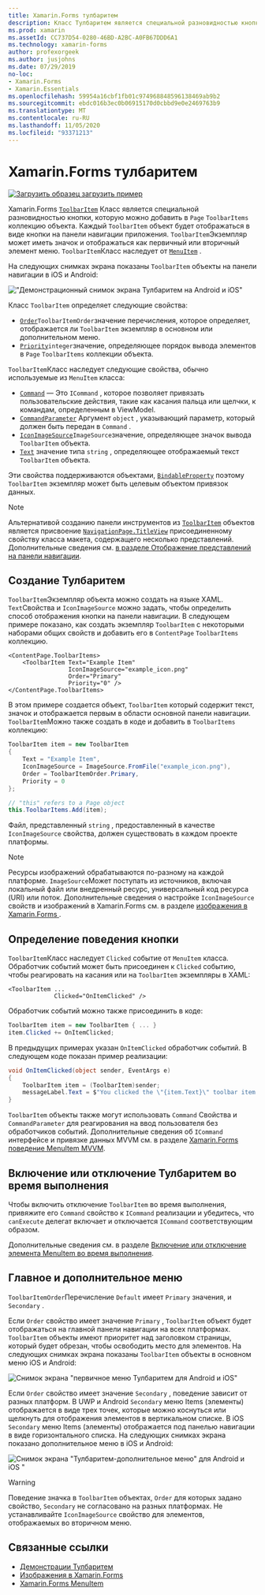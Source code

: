 ```yaml
---
title: Xamarin.Forms тулбаритем
description: Класс Тулбаритем является специальной разновидностью кнопки, используемой на панели навигации приложения.
ms.prod: xamarin
ms.assetId: CC737D54-0280-46BD-A2BC-A0FB67DDD6A1
ms.technology: xamarin-forms
author: profexorgeek
ms.author: jusjohns
ms.date: 07/29/2019
no-loc:
- Xamarin.Forms
- Xamarin.Essentials
ms.openlocfilehash: 59954a16cbf1fb01c974968848596138469ab9b2
ms.sourcegitcommit: ebdc016b3ec0b06915170d0cbbd9e0e2469763b9
ms.translationtype: MT
ms.contentlocale: ru-RU
ms.lasthandoff: 11/05/2020
ms.locfileid: "93371213"
---
```

# <a name="xamarinforms-toolbaritem"></a>Xamarin.Forms тулбаритем

[![Загрузить образец](~/media/shared/download.png) загрузить пример](/samples/xamarin/xamarin-forms-samples/userinterface-toolbaritem/)

Xamarin.Forms [`ToolbarItem`](xref:Xamarin.Forms.ToolbarItem) Класс является специальной разновидностью кнопки, которую можно добавить в `Page` `ToolbarItems` коллекцию объекта. Каждый `ToolbarItem` объект будет отображаться в виде кнопки на панели навигации приложения. `ToolbarItem`Экземпляр может иметь значок и отображаться как первичный или вторичный элемент меню. `ToolbarItem`Класс наследует от [`MenuItem`](xref:Xamarin.Forms.MenuItem) .

На следующих снимках экрана показаны `ToolbarItem` объекты на панели навигации в iOS и Android:

!["Демонстрационный снимок экрана Тулбаритем на Android и iOS"](toolbaritem-images/toolbaritem-device-screenshot.png "Демонстрационный снимок экрана Тулбаритем на устройствах Android и iOS")

Класс `ToolbarItem` определяет следующие свойства:

* [`Order`](xref:Xamarin.Forms.ToolbarItem.Order)`ToolbarItemOrder`значение перечисления, которое определяет, отображается ли `ToolbarItem` экземпляр в основном или дополнительном меню.
* [`Priority`](xref:Xamarin.Forms.ToolbarItem.Priority)`integer`значение, определяющее порядок вывода элементов в `Page` `ToolbarItems` коллекции объекта.

`ToolbarItem`Класс наследует следующие свойства, обычно используемые из `MenuItem` класса:

* [`Command`](xref:Xamarin.Forms.MenuItem.Command) — Это `ICommand` , которое позволяет привязать пользовательские действия, такие как касания пальца или щелчки, к командам, определенным в ViewModel.
* [`CommandParameter`](xref:Xamarin.Forms.MenuItem.CommandParameter) Аргумент `object` , указывающий параметр, который должен быть передан в `Command` .
* [`IconImageSource`](xref:Xamarin.Forms.MenuItem.IconImageSource)`ImageSource`значение, определяющее значок вывода `ToolbarItem` объекта.
* [`Text`](xref:Xamarin.Forms.MenuItem.Text) значение типа `string` , определяющее отображаемый текст `ToolbarItem` объекта.

Эти свойства поддерживаются объектами, [`BindableProperty`](xref:Xamarin.Forms.BindableProperty) поэтому `ToolbarItem` экземпляр может быть целевым объектом привязок данных.

> [!NOTE]
> Альтернативой созданию панели инструментов из [`ToolbarItem`](xref:Xamarin.Forms.ToolbarItem) объектов является присвоение [`NavigationPage.TitleView`](xref:Xamarin.Forms.NavigationPage.TitleViewProperty) присоединенному свойству класса макета, содержащего несколько представлений. Дополнительные сведения см. [в разделе Отображение представлений на панели навигации](~/xamarin-forms/app-fundamentals/navigation/hierarchical.md#displaying-views-in-the-navigation-bar).

## <a name="create-a-toolbaritem"></a>Создание Тулбаритем

`ToolbarItem`Экземпляр объекта можно создать на языке XAML. `Text`Свойства и `IconImageSource` можно задать, чтобы определить способ отображения кнопки на панели навигации. В следующем примере показано, как создать экземпляр `ToolbarItem` с некоторыми наборами общих свойств и добавить его в `ContentPage` `ToolbarItems` коллекцию.

```xaml
<ContentPage.ToolbarItems>
    <ToolbarItem Text="Example Item"
                 IconImageSource="example_icon.png"
                 Order="Primary"
                 Priority="0" />
</ContentPage.ToolbarItems>
```

В этом примере создается объект, `ToolbarItem` который содержит текст, значок и отображается первым в области основной панели навигации. `ToolbarItem`Можно также создать в коде и добавить в `ToolbarItems` коллекцию:

```csharp
ToolbarItem item = new ToolbarItem
{
    Text = "Example Item",
    IconImageSource = ImageSource.FromFile("example_icon.png"),
    Order = ToolbarItemOrder.Primary,
    Priority = 0
};

// "this" refers to a Page object
this.ToolbarItems.Add(item);
```

Файл, представленный `string` , предоставленный в качестве `IconImageSource` свойства, должен существовать в каждом проекте платформы.

> [!NOTE]
> Ресурсы изображений обрабатываются по-разному на каждой платформе. `ImageSource`Может поступать из источников, включая локальный файл или внедренный ресурс, универсальный код ресурса (URI) или поток. Дополнительные сведения о настройке `IconImageSource` свойств и изображений в Xamarin.Forms см. в разделе [изображения в Xamarin.Forms ](~/xamarin-forms/user-interface/images.md).

## <a name="define-button-behavior"></a>Определение поведения кнопки

`ToolbarItem`Класс наследует `Clicked` событие от `MenuItem` класса. Обработчик событий может быть присоединен к `Clicked` событию, чтобы реагировать на касания или на `ToolbarItem` экземпляры в XAML:

```xaml
<ToolbarItem ...
             Clicked="OnItemClicked" />
```

Обработчик событий можно также присоединить в коде:

```csharp
ToolbarItem item = new ToolbarItem { ... }
item.Clicked += OnItemClicked;
```

В предыдущих примерах указан `OnItemClicked` обработчик событий. В следующем коде показан пример реализации:

```csharp
void OnItemClicked(object sender, EventArgs e)
{
    ToolbarItem item = (ToolbarItem)sender;
    messageLabel.Text = $"You clicked the \"{item.Text}\" toolbar item.";
}
```

`ToolbarItem` объекты также могут использовать `Command` Свойства и `CommandParameter` для реагирования на ввод пользователя без обработчиков событий. Дополнительные сведения об `ICommand` интерфейсе и привязке данных MVVM см. в разделе [ Xamarin.Forms поведение MenuItem MVVM](~/xamarin-forms/user-interface/menuitem.md#define-menuitem-behavior-with-mvvm).

## <a name="enable-or-disable-a-toolbaritem-at-runtime"></a>Включение или отключение Тулбаритем во время выполнения

Чтобы включить отключение `ToolbarItem` во время выполнения, привяжите его `Command` свойство к `ICommand` реализации и убедитесь, что `canExecute` делегат включает и отключается `ICommand` соответствующим образом.

Дополнительные сведения см. в разделе [Включение или отключение элемента MenuItem во время выполнения](menuitem.md#enable-or-disable-a-menuitem-at-runtime).

## <a name="primary-and-secondary-menus"></a>Главное и дополнительное меню

`ToolbarItemOrder`Перечисление `Default` имеет `Primary` значения, и `Secondary` .

Если `Order` свойство имеет значение `Primary` , `ToolbarItem` объект будет отображаться на главной панели навигации на всех платформах. `ToolbarItem` объекты имеют приоритет над заголовком страницы, который будет обрезан, чтобы освободить место для элементов. На следующих снимках экрана показаны `ToolbarItem` объекты в основном меню iOS и Android:

![Снимок экрана "первичное меню Тулбаритем для Android и iOS"](toolbaritem-images/toolbaritem-primary-menu.png "Снимок экрана основного меню Тулбаритем на устройствах Android и iOS")

Если `Order` свойство имеет значение `Secondary` , поведение зависит от разных платформ. В UWP и Android `Secondary` меню Items (элементы) отображается в виде трех точек, которые можно коснуться или щелкнуть для отображения элементов в вертикальном списке. В iOS `Secondary` меню Items (элементы) отображается под панелью навигации в виде горизонтального списка. На следующих снимках экрана показано дополнительное меню в iOS и Android:

![Снимок экрана "Тулбаритем-дополнительное меню" для Android и iOS "](toolbaritem-images/toolbaritem-secondary-menu.png "Снимок экрана дополнительного меню Тулбаритем в Android и iOS")

> [!WARNING]
> Поведение значка в `ToolbarItem` объектах, `Order` для которых задано свойство, `Secondary` не согласовано на разных платформах. Не устанавливайте `IconImageSource` свойство для элементов, отображаемых во вторичном меню.

## <a name="related-links"></a>Связанные ссылки

* [Демонстрации Тулбаритем](/samples/xamarin/xamarin-forms-samples/userinterface-toolbaritem/)
* [Изображения в Xamarin.Forms](~/xamarin-forms/user-interface/images.md)
* [Xamarin.Forms MenuItem](~/xamarin-forms/user-interface/menuitem.md)